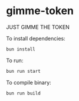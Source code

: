 # gimme-token

JUST GIMME THE TOKEN

To install dependencies:

```bash
bun install
```

To run:

```bash
bun run start
```

To compile binary:

```bash
bun run build
```
